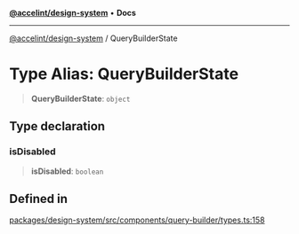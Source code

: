 [**@accelint/design-system**](../README.md) • **Docs**

***

[@accelint/design-system](../README.md) / QueryBuilderState

# Type Alias: QueryBuilderState

> **QueryBuilderState**: `object`

## Type declaration

### isDisabled

> **isDisabled**: `boolean`

## Defined in

[packages/design-system/src/components/query-builder/types.ts:158](https://github.com/gohypergiant/standard-toolkit/blob/258694cea8ed8bbd956b3cf5da47c2c9debcf127/packages/design-system/src/components/query-builder/types.ts#L158)
